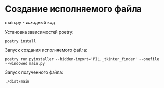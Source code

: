 # Создание исполняемого файла

main.py - исходный код

Установка зависимостей poetry:
```
poetry install
```

Запуск создания исполняемого файла:
```
poetry run pyinstaller --hidden-import='PIL._tkinter_finder' --onefile --windowed main.py
```

Запуск полученного файла:
```
./dist/main
```
